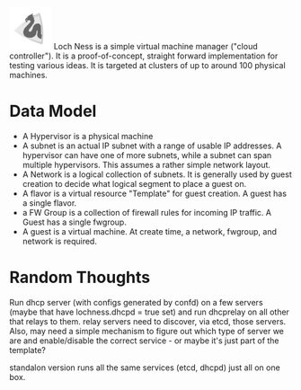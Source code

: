 ![Image](lochness.png?raw=true)
Loch Ness is a simple virtual machine manager ("cloud controller").  It is a proof-of-concept, straight forward implementation for testing various ideas.  It is targeted at clusters of up to around 100 physical machines.

# Data Model #

* A Hypervisor is a physical machine
* A subnet is an actual  IP subnet with a range of usable IP addresses. A hypervisor can have one of more subnets, while a subnet can span multiple hypervisors.  This assumes a rather simple network layout.
* A Network is a logical collection of subnets. It is generally used by guest creation to decide what logical segment to place a guest on.
* A flavor is a virtual resource "Template" for guest creation. A guest has a single flavor.
* a FW Group is a collection of firewall rules for incoming IP traffic.  A Guest has a single fwgroup.
* A guest is a virtual machine.  At create time, a network, fwgroup, and network is required.

# Random Thoughts #

Run dhcp server (with configs generated by confd) on a few servers (maybe that have lochness.dhcpd = true set) and run dhcprelay on all other that relays to them. relay servers need to discover, via etcd, those servers. Also, may need a simple mechanism to figure out which type of server we are and enable/disable the correct service - or maybe it's just part of the template?


standalon version runs all the same services (etcd, dhcpd) just all on one box.

